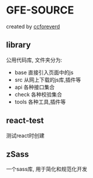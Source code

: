 
# GFE-SOURCE

created by [ccforeverd](https://github.com/ccforeverd)


## library

公用代码库, 文件夹分为:

- base  直接引入页面中的js
- src   从网上下载的js库,插件等
- api   各种接口集合
- check 各种校验集合
- tools 各种工具,插件等


## react-test

测试react时创建


## zSass

一个sass库, 用于简化和规范化开发
